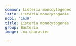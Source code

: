 ```yaml
---
common: Listeria monocytogenes
latin: Listeria monocytogenes
ncbi: '1639'
title: Listeria monocytogenes
group: Bacteria
image: .na.character

---
```

